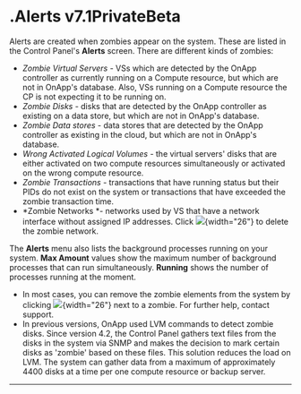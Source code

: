 # .Alerts v7.1PrivateBeta

Alerts are created when zombies appear on the system. These are listed in the Control Panel's **Alerts** screen. There are different kinds of zombies:

-   *Zombie Virtual Servers* - VSs which are detected by the OnApp controller as currently running on a Compute resource, but which are not in OnApp's database. Also, VSs running on a Compute resource the CP is not expecting it to be running on.
-   *Zombie Disks* - disks that are detected by the OnApp controller as existing on a data store, but which are not in OnApp's database.
-   *Zombie Data stores* - data stores that are detected by the OnApp controller as existing in the cloud, but which are not in OnApp's database.
-   *Wrong Activated Logical Volumes* - the virtual servers' disks that are either activated on two compute resources simultaneously or activated on the wrong compute resource.
-   *Zombie Transactions* - transactions that have running status but their PIDs do not exist on the system or transactions that have exceeded the zombie transaction time.
-   *Zombie Networks *- networks used by VS that have a network interface without assigned IP addresses. Click ![](https://docs.onapp.com/download/thumbnails/192906683/image2022-5-3_15-37-53.png?version=1&modificationDate=1707297996436&api=v2){width="26"} to delete the zombie network.

The **Alerts** menu also lists the background processes running on your system. **Max Amount** values show the maximum number of background processes that can run simultaneously. **Running** shows the number of processes running at the moment.

-   In most cases, you can remove the zombie elements from the system by clicking ![](https://docs.onapp.com/download/thumbnails/192906683/image2022-5-3_15-37-53.png?version=1&modificationDate=1707297996436&api=v2){width="26"} next to a zombie. For further help, contact support.
-   In previous versions, OnApp used LVM commands to detect zombie disks. Since version 4.2, the Control Panel gathers text files from the disks in the system via SNMP and makes the decision to mark certain disks as 'zombie' based on these files. This solution reduces the load on LVM. The system can gather data from a maximum of approximately 4400 disks at a time per one compute resource or backup server.

------------------------------------------------------------------------


